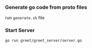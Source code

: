 ### Generate go code from proto files
run `generate.sh` file

### Start Server
`go run greet/greet_server/server.go`